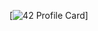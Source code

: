 [![42 Profile Card](https://1337-readme.vercel.app/api/profile?cursus=42cursus&dark=true&login=aqadil)]

<!---
Anas-Qadil/Anas-Qadil is a ✨ special ✨ repository because its `README.md` (this file) appears on your GitHub profile.
You can click the Preview link to take a look at your changes.
--->
